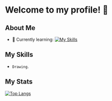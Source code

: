  # Welcome to my profile! 👋

## About Me

- 🌱 Currently learning: [![My Skills](https://skillicons.dev/icons?i=haxe,haxeflixel&theme=dark)](https://skillicons.dev)

## My Skills

  - `Drawing`.

## My Stats

[![Top Langs](https://github-readme-stats.vercel.app/api/top-langs/?username=SamuXDD)](https://github.com/anuraghazra/github-readme-stats)
